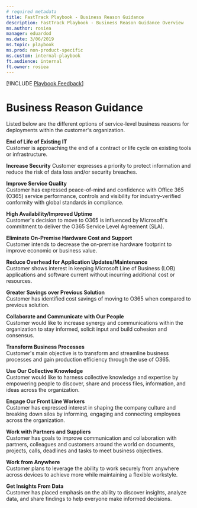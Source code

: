 ```yaml
---  
# required metadata  
title: FastTrack Playbook - Business Reason Guidance
description: FastTrack Playbook - Business Reason Guidance Overview
ms.author: rosiea  
manager: eduardod  
ms.date: 3/06/2019  
ms.topic: playbook  
ms.prod: non-product-specific  
ms.custom: internal-playbook  
ft.audience: internal  
ft.owner: rosiea
---  
```

[!INCLUDE [Playbook Feedback](./includes/questions-feedback.md)]  
# Business Reason Guidance
​Listed below are the different options of service-level business reasons for deployments within the customer's organization​​​​.

**End of Life ​of Existing​ IT**  
Customer is approaching the end of a contract or life cycle on existing tools or infrastructure​​.

**Increase Security**
Customer expresses a priority to p​​rotect information and reduce the risk of data loss and/or security breaches​​.

**Improve Service​​ Quality**  
Customer has expressed peace-of-mind and confidence with Office 365 (O365) service performance, controls an​​d visibility for industry-verified conformity with global standards in compliance.

**High Availability/Improved Uptime**  
Customer's decision to move to O365 is influenced by Microsoft's commitment to d​​eliver the O365 Service Level Agreement (SLA).

**Eliminate On-Premise Hardware Cost a​​​nd Support**  
Customer intends to decrease the on-premise hardware footprint to improve economic or busin​​ess value.

**Reduce Overhead for Application Upd​​​ates/Maintenance**  
Customer shows interest in keeping Microsoft Line of Business (LOB) applications and software current ​​without incurring additional cost or resources.

**Greater Savings over Previous​​ Solution**  
Customer has identified cost savings of moving to O365 when compared ​​to previous solution.

**Collaborate and Communicate with Our People​**  
​​​Customer would like to increase synergy and communications within the organization​​ to stay informed, solicit input and build cohesion and consensus.

**Transform Business Pro​​cesses**  
Customer's main objective is to transform and streamline business processes ​​and gain production efficiency through the use of O365.

**Use Our Collective Kno​​wledge**  
Customer would like to harness collective knowledge and expertise by empowering people​​ to discover, share and process files, information, and ideas across the organization.

**Engage Our Front Line ​​Workers**  
Customer has expressed interest in shaping the company culture and breaking down silo​​s by informing, engaging and connecting employees across the organization​.

**Work with Partners and Sup​​pliers**  
Customer has goals to improve communication and collaboration with partners, c​​olleagues and customers around the world on documents, projects, calls, deadlines and tasks to meet business objectives.

**Work f​rom Anywh​​ere**  
Customer plans to leverage the ability to work securely from anywhere across​​ devices to achieve more while maintaining a flexible work ​​style.

**Get Insights Fro​​m Data**  
C​​ustomer has placed emphasis on the ability to discover insights, analyze​ data, and share findings to help everyone make informed decisions.
